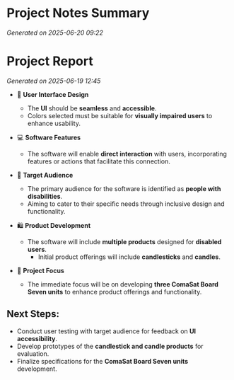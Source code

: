 # Project Notes Summary

*Generated on 2025-06-20 09:22*

# Project Report

*Generated on 2025-06-19 12:45*

- 🎨 **User Interface Design**
  - The **UI** should be **seamless** and **accessible**.
  - Colors selected must be suitable for **visually impaired users** to enhance usability.

- 💻 **Software Features**
  - The software will enable **direct interaction** with users, incorporating features or actions that facilitate this connection.
  
- 👥 **Target Audience**
  - The primary audience for the software is identified as **people with disabilities**. 
  - Aiming to cater to their specific needs through inclusive design and functionality.

- 🛍️ **Product Development**
  - The software will include **multiple products** designed for **disabled users**.
    - Initial product offerings will include **candlesticks** and **candles**.

- 🚀 **Project Focus**
  - The immediate focus will be on developing **three ComaSat Board Seven units** to enhance product offerings and functionality. 

## Next Steps:
- Conduct user testing with target audience for feedback on **UI accessibility**.
- Develop prototypes of the **candlestick and candle products** for evaluation.
- Finalize specifications for the **ComaSat Board Seven units** development.